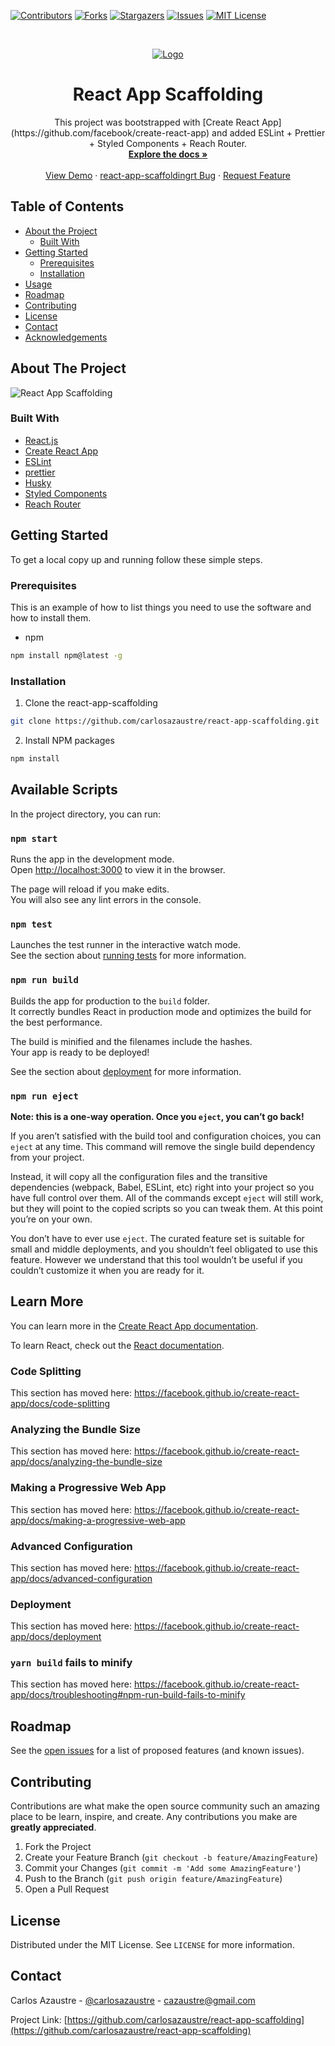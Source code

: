 [![Contributors][contributors-shield]][contributors-url]
[![Forks][forks-shield]][forks-url]
[![Stargazers][stars-shield]][stars-url]
[![Issues][issues-shield]][issues-url]
[![MIT License][license-shield]][license-url]

<!-- PROJECT LOGO -->
<br />
<p align="center">
  <a href="https://github.com/carlosazaustre/react-app-scaffolding/">
    <img src="docs/custom-cra.png" alt="Logo">
  </a>

  <h1 align="center">React App Scaffolding</h1>

  <p align="center">
    This project was bootstrapped with [Create React App](https://github.com/facebook/create-react-app) and added ESLint + Prettier + Styled Components + Reach Router.
    <br />
    <a href="https://github.com/carlosazaustre/react-app-scaffolding"><strong>Explore the docs »</strong></a>
    <br />
    <br />
    <a href="https://github.com/carlosazaustre/react-app-scaffolding">View Demo</a>
    ·
    <a href="https://github.com/carlosazaustre/react-app-scaffolding/issues">react-app-scaffoldingrt Bug</a>
    ·
    <a href="https://github.com/carlosazaustre/react-app-scaffolding/issues">Request Feature</a>
  </p>
</p>

<!-- TABLE OF CONTENTS -->

## Table of Contents

- [About the Project](#about-the-project)
  - [Built With](#built-with)
- [Getting Started](#getting-started)
  - [Prerequisites](#prerequisites)
  - [Installation](#installation)
- [Usage](#usage)
- [Roadmap](#roadmap)
- [Contributing](#contributing)
- [License](#license)
- [Contact](#contact)
- [Acknowledgements](#acknowledgements)

<!-- ABOUT THE PROJECT -->

## About The Project

![React App Scaffolding](docs/demo.png)

### Built With

- [React.js](https://reactjs.org)
- [Create React App](https://create-react-app.dev/)
- [ESLint](https://eslint.org/)
- [prettier](https://prettier.io/)
- [Husky](https://github.com/typicode/husky)
- [Styled Components](https://styled-components.com/)
- [Reach Router](https://reach.tech/router/)

<!-- GETTING STARTED -->

## Getting Started

To get a local copy up and running follow these simple steps.

### Prerequisites

This is an example of how to list things you need to use the software and how to install them.

- npm

```sh
npm install npm@latest -g
```

### Installation

1. Clone the react-app-scaffolding

```sh
git clone https://github.com/carlosazaustre/react-app-scaffolding.git
```

2. Install NPM packages

```sh
npm install
```

<!-- USAGE EXAMPLES -->

## Available Scripts

In the project directory, you can run:

### `npm start`

Runs the app in the development mode.<br />
Open [http://localhost:3000](http://localhost:3000) to view it in the browser.

The page will reload if you make edits.<br />
You will also see any lint errors in the console.

### `npm test`

Launches the test runner in the interactive watch mode.<br />
See the section about [running tests](https://facebook.github.io/create-react-app/docs/running-tests) for more information.

### `npm run build`

Builds the app for production to the `build` folder.<br />
It correctly bundles React in production mode and optimizes the build for the best performance.

The build is minified and the filenames include the hashes.<br />
Your app is ready to be deployed!

See the section about [deployment](https://facebook.github.io/create-react-app/docs/deployment) for more information.

### `npm run eject`

**Note: this is a one-way operation. Once you `eject`, you can’t go back!**

If you aren’t satisfied with the build tool and configuration choices, you can `eject` at any time. This command will remove the single build dependency from your project.

Instead, it will copy all the configuration files and the transitive dependencies (webpack, Babel, ESLint, etc) right into your project so you have full control over them. All of the commands except `eject` will still work, but they will point to the copied scripts so you can tweak them. At this point you’re on your own.

You don’t have to ever use `eject`. The curated feature set is suitable for small and middle deployments, and you shouldn’t feel obligated to use this feature. However we understand that this tool wouldn’t be useful if you couldn’t customize it when you are ready for it.

## Learn More

You can learn more in the [Create React App documentation](https://facebook.github.io/create-react-app/docs/getting-started).

To learn React, check out the [React documentation](https://reactjs.org/).

### Code Splitting

This section has moved here: https://facebook.github.io/create-react-app/docs/code-splitting

### Analyzing the Bundle Size

This section has moved here: https://facebook.github.io/create-react-app/docs/analyzing-the-bundle-size

### Making a Progressive Web App

This section has moved here: https://facebook.github.io/create-react-app/docs/making-a-progressive-web-app

### Advanced Configuration

This section has moved here: https://facebook.github.io/create-react-app/docs/advanced-configuration

### Deployment

This section has moved here: https://facebook.github.io/create-react-app/docs/deployment

### `yarn build` fails to minify

This section has moved here: https://facebook.github.io/create-react-app/docs/troubleshooting#npm-run-build-fails-to-minify

<!-- ROADMAP -->

## Roadmap

See the [open issues](https://github.com/carlosazaustre/react-app-scaffolding/issues) for a list of proposed features (and known issues).

<!-- CONTRIBUTING -->

## Contributing

Contributions are what make the open source community such an amazing place to be learn, inspire, and create. Any contributions you make are **greatly appreciated**.

1. Fork the Project
2. Create your Feature Branch (`git checkout -b feature/AmazingFeature`)
3. Commit your Changes (`git commit -m 'Add some AmazingFeature'`)
4. Push to the Branch (`git push origin feature/AmazingFeature`)
5. Open a Pull Request

<!-- LICENSE -->

## License

Distributed under the MIT License. See `LICENSE` for more information.

<!-- CONTACT -->

## Contact

Carlos Azaustre - [@carlosazaustre](https://twitter.com/carlosazaustre) - cazaustre@gmail.com

Project Link: [https://github.com/carlosazaustre/react-app-scaffolding](https://github.com/carlosazaustre/react-app-scaffolding)

<!-- MARKDOWN LINKS & IMAGES -->
<!-- https://www.markdownguide.org/basic-syntax/#reference-style-links -->

[contributors-shield]: https://img.shields.io/github/contributors/carlosazaustre/react-app-scaffolding.svg?style=flat-square
[contributors-url]: https://github.com/carlosazaustre/react-app-scaffolding/graphs/contributors
[forks-shield]: https://img.shields.io/github/forks/carlosazaustre/react-app-scaffolding.svg?style=flat-square
[forks-url]: https://github.com/carlosazaustre/react-app-scaffolding/network/members
[stars-shield]: https://img.shields.io/github/stars/carlosazaustre/react-app-scaffolding.svg?style=flat-square
[stars-url]: https://github.com/carlosazaustre/react-app-scaffolding/stargazers
[issues-shield]: https://img.shields.io/github/issues/carlosazaustre/react-app-scaffolding.svg?style=flat-square
[issues-url]: https://github.com/carlosazaustre/react-app-scaffolding/issues
[license-shield]: https://img.shields.io/github/license/carlosazaustre/react-app-scaffolding.svg?style=flat-square
[license-url]: https://github.com/carlosazaustre/react-app-scaffolding/blob/main/LICENSE
[linkedin-shield]: https://img.shields.io/badge/-LinkedIn-black.svg?style=flat-square&logo=linkedin&colorB=555
[linkedin-url]: https://linkedin.com/in/carlosazaustre
